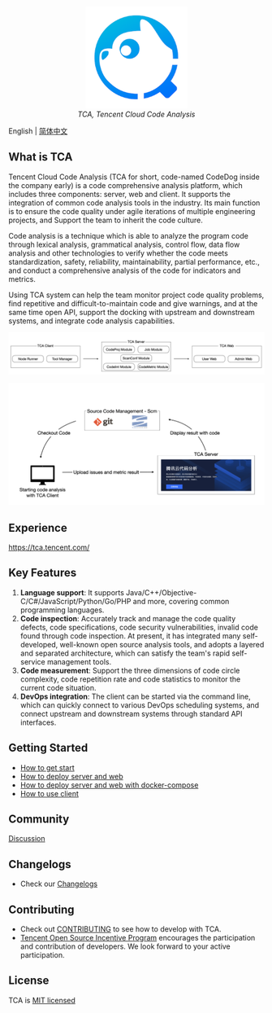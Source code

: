 <p align="center">
    <img src='media/Logo.png' width="200"/>
    <br />
    <em>TCA, Tencent Cloud Code Analysis</em>
</p>

English | [简体中文](README_ZH.md)

## What is TCA
Tencent Cloud Code Analysis (TCA for short, code-named CodeDog inside the company early) is a code comprehensive analysis platform, which includes three components: server, web and client. It supports the integration of common code analysis tools in the industry. Its main function is to ensure the code quality under agile iterations of multiple engineering projects, and Support the team to inherit the code culture.

Code analysis is a technique which is able to analyze the program code through lexical analysis, grammatical analysis, control flow, data flow analysis and other technologies to verify whether the code meets standardization, safety, reliability, maintainability, partial performance, etc., and conduct a comprehensive analysis of the code for indicators and metrics.

Using TCA system can help the team monitor project code quality problems, find repetitive and difficult-to-maintain code and give warnings, and at the same time open API, support the docking with upstream and downstream systems, and integrate code analysis capabilities.

![组件图](media/Components.png)

![流程图](media/Flow.png)

## Experience
https://tca.tencent.com/
## Key Features
1. **Language support**: It supports Java/C++/Objective-C/C#/JavaScript/Python/Go/PHP and more, covering common programming languages.
2. **Code inspection**: Accurately track and manage the code quality defects, code specifications, code security vulnerabilities, invalid code found through code inspection. At present, it has integrated many self-developed, well-known open source analysis tools, and adopts a layered and separated architecture, which can satisfy the team's rapid self-service management tools.
3. **Code measurement**: Support the three dimensions of code circle complexity, code repetition rate and code statistics to monitor the current code situation.
4. **DevOps integration**: The client can be started via the command line, which can quickly connect to various DevOps scheduling systems, and connect upstream and downstream systems through standard API interfaces.

## Getting Started
- [How to get start](GettingStart(TCA快速入门).pdf)
- [How to deploy server and web](doc/deploy.md)
- [How to deploy server and web with docker-compose](doc/deploy_dc.md)
- [How to use client](doc/client.md)

## Community
[Discussion](https://groups.google.com/g/tencentca)

## Changelogs
- Check our [Changelogs](doc/changelogs.md)

## Contributing
- Check out [CONTRIBUTING](CONTRIBUTING.md) to see how to develop with TCA.
- [Tencent Open Source Incentive Program](https://opensource.tencent.com/contribution) encourages the participation and contribution of developers. We look forward to your active participation.

## License
TCA is [MIT licensed](LICENSE)
